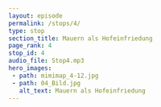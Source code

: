 ```yaml
---
layout: episode
permalink: /stops/4/
type: stop
section_title: Mauern als Hofeinfriedung
page_rank: 4
stop_id: 4
audio_file: Stop4.mp3
hero_images:
 - path: mimimap_4-12.jpg
 - path: 04_Bild.jpg
   alt_text: Mauern als Hofeinfriedung
---
```

